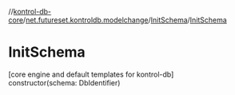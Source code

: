 //[kontrol-db-core](../../../index.md)/[net.futureset.kontroldb.modelchange](../index.md)/[InitSchema](index.md)/[InitSchema](-init-schema.md)

# InitSchema

[core engine and default templates for kontrol-db]\
constructor(schema: DbIdentifier)

